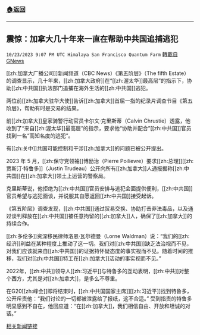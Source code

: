 ###  [:house:返回](README.md)
---


## 震惊：加拿大几十年来一直在帮助中共国追捕逃犯
`10/23/2023 9:07 PM UTC Himalaya San Francisco Quantum Farm` [轉載自GNews](https://gnews.org/articles/1871378)



[[zh:加拿大广播公司]]新闻频道（CBC News）《第五阶层》（The fifth Estate）的调查显示，几十年来，[[zh:加拿大政府]]在“[[zh:渥太华]]最高层”的指示下，协助[[zh:中共国]]执法部门追捕在海外生活的[[zh:中共国]]逃犯。

两位前[[zh:加拿大驻华大使]]告诉[[zh:加拿大]]首屈一指的纪录片调查节目《第五阶层》，帮助有时是交易的结果。

前[[zh:加拿大]]皇家骑警行动官员卡尔文·克里斯蒂（Calvin Chrustie）透露，他收到了“来自[[zh:渥太华]]最高层”的指示，要求他“协助并配合”[[zh:中共国]]官员找到一名“高知名度的逃犯”。

有[[zh:关中]]共国可能控制和干涉[[zh:加拿大]]的问题已被公开提出。

2023 年 5 月，[[zh:保守党领袖]]博励治（Pierre Poilievre）要求[[zh:总理]][[zh:贾斯汀·特鲁多]]（Justin Trudeau）公开向所有[[zh:加拿大]]人通报据称[[zh:中共国]]在[[zh:加拿大]]领土上运营的警察局。

克里斯蒂说，他拒绝为[[zh:中共国]]官员安排与逃犯会面提供便利，[[zh:中共国]]官员希望与逃犯面谈，并说服其自愿返回[[zh:中共国]]接受起诉。

《第五阶层》调查发现，[[zh:中共国]]通过贸易交换、协助打击非法毒品，以及通过谈判释放在[[zh:中共国]]被任意拘留的[[zh:加拿大]]人，确保了[[zh:加拿大]]的持续合作。

[[zh:多伦多]]资深移民律师洛恩·瓦尔德曼（Lorne Waldman）说：“我们的[[zh:经济]]利益在某种程度上推动了这一切。我们对[[zh:中共国]]缺乏法治视而不见，对我们应该就来自[[zh:中共国]]的证据持怀疑态度的事实视而不见。随着时间的推移，我们对[[zh:中共国]]特工在[[zh:加拿大]]活动的事实视而不见。”

2022年，[[zh:中共]]领导人[[zh:习近平]]与特鲁多的互动表明，[[zh:中共]]对整个西方，尤其是对[[zh:加拿大]]，是多么不尊重。

在G20[[zh:峰会]]即将结束时，[[zh:中共国国家主席]][[zh:习近平]]找到特鲁多，公开斥责他：“我们讨论的一切都被泄露给了报纸，这不合适。” 受到指责的特鲁多明显感到不自在，他回应道：“在[[zh:加拿大]]，我们相信自由、开放和坦诚的对话。”

[相关新闻链接](https://www.thegatewaypundit.com/2023/10/direction-ottawa-highest-level-troubling-allegations-that-canada/)
